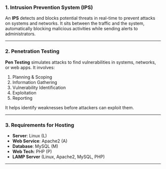 ### **1. Intrusion Prevention System (IPS)**

An **IPS** detects and blocks potential threats in real-time to prevent attacks on systems and networks. It sits between the traffic and the system, automatically blocking malicious activities while sending alerts to administrators.

---

### **2. Penetration Testing**

**Pen Testing** simulates attacks to find vulnerabilities in systems, networks, or web apps. It involves:

1. Planning & Scoping
2. Information Gathering
3. Vulnerability Identification
4. Exploitation
5. Reporting

It helps identify weaknesses before attackers can exploit them.

---
### **3. Requirements for Hosting**

- **Server**: Linux (L)
- **Web Service**: Apache2 (A)
- **Database**: MySQL (M)
- **Web Tech**: PHP (P)
- **LAMP Server** (Linux, Apache2, MySQL, PHP)

---